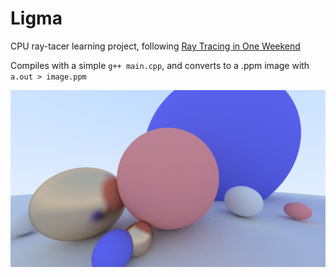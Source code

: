 # Ligma
CPU ray-tacer learning project, following [Ray Tracing in One Weekend](https://raytracing.github.io/books/RayTracingInOneWeekend.html)

Compiles with a simple `g++ main.cpp`, and converts to a .ppm image with `a.out > image.ppm`

![Render](https://github.com/dzerofive/ligma/blob/master/image13.png)
